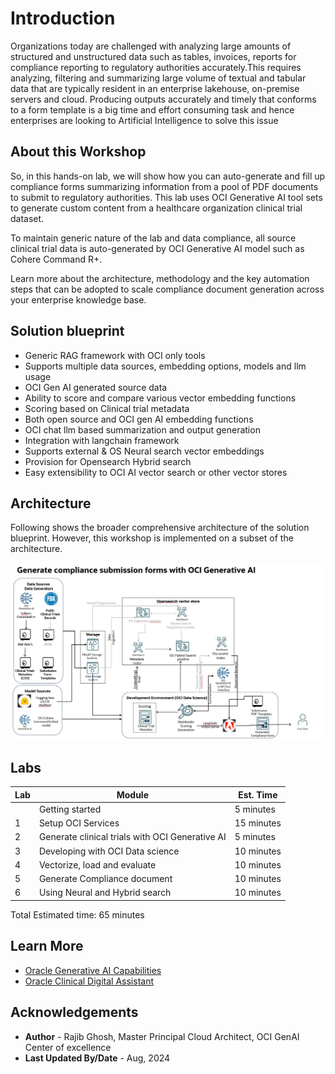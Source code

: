 # Introduction

Organizations today are challenged with analyzing large amounts of structured and unstructured data such as tables, invoices, reports for compliance reporting to regulatory authorities accurately.This requires analyzing, filtering and summarizing large volume of textual and tabular data that are typically resident in an enterprise lakehouse, on-premise servers and cloud. Producing outputs accurately and timely that conforms to a form template is a big time and effort consuming task and hence enterprises are looking to Artificial Intelligence to solve this issue

## About this Workshop

So, in this hands-on lab, we will show how you can auto-generate and fill up compliance forms summarizing information from a pool of  PDF documents to submit to regulatory authorities. This lab uses OCI Generative AI tool sets to generate custom content from a healthcare organization clinical trial dataset. 

To maintain generic nature of the lab and data compliance, all source clinical trial data is auto-generated by OCI Generative AI model such as Cohere Command R+.

Learn more about the architecture, methodology and the key automation steps that can be adopted to scale compliance document generation across your enterprise knowledge base.

## Solution blueprint

* Generic RAG framework with OCI only tools 
* Supports multiple data sources, embedding options, models and llm usage
* OCI Gen AI generated source data
* Ability to score and compare various vector embedding functions
* Scoring based on Clinical trial metadata
* Both open source and OCI gen AI embedding functions 
* OCI chat llm based summarization and output generation
* Integration with langchain framework
* Supports external & OS Neural search vector embeddings
* Provision for Opensearch Hybrid search
* Easy extensibility to OCI AI vector search or other vector stores

## Architecture

Following shows the broader comprehensive architecture of the solution blueprint. However, this workshop is implemented on a subset of the architecture.

  ![Solution Architecture](images/solution-architecture.png)

## Labs

| Lab | Module | Est. Time |
  | --- | --- | --- |
  |   | Getting started | 5 minutes |
  | 1 | Setup OCI Services | 15 minutes  |
  | 2 | Generate clinical trials with OCI Generative AI | 5 minutes |
  | 3 | Developing with OCI Data science | 10 minutes |
  | 4 | Vectorize, load and evaluate | 10 minutes |
  | 5 | Generate Compliance document | 10 minutes |
  | 6 | Using Neural and Hybrid search | 10 minutes |

Total Estimated time: 65 minutes

## Learn More

* [Oracle Generative AI Capabilities](https://www.oracle.com/artificial-intelligence/generative-ai/)
* [Oracle Clinical Digital Assistant](https://www.oracle.com/health/clinical-suite/clinical-digital-assistant/)

## Acknowledgements

* **Author** - Rajib Ghosh, Master Principal Cloud Architect, OCI GenAI Center of excellence
* **Last Updated By/Date** - Aug, 2024
